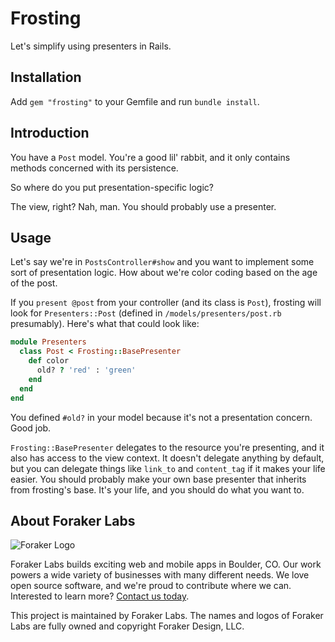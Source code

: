# Frosting

Let's simplify using presenters in Rails.

## Installation

Add `gem "frosting"` to your Gemfile and run `bundle install`.

## Introduction

You have a `Post` model. You're a good lil' rabbit, and it only contains methods concerned with its persistence.

So where do you put presentation-specific logic?

The view, right? Nah, man. You should probably use a presenter.

## Usage

Let's say we're in `PostsController#show` and you want to implement some sort of presentation logic. How about we're color coding based on the age of the post.

If you `present @post` from your controller (and its class is `Post`), frosting will look for `Presenters::Post` (defined in `/models/presenters/post.rb` presumably). Here's what that could look like:

```ruby
module Presenters
  class Post < Frosting::BasePresenter
    def color
      old? ? 'red' : 'green'
    end
  end
end
```

You defined `#old?` in your model because it's not a presentation concern. Good job.

`Frosting::BasePresenter` delegates to the resource you're presenting, and it also has access to the view context. It doesn't delegate anything by default, but you can delegate things like `link_to` and `content_tag` if it makes your life easier. You should probably make your own base presenter that inherits from frosting's base. It's your life, and you should do what you want to.

## About Foraker Labs

![Foraker Logo](http://assets.foraker.com/attribution_logo.png)

Foraker Labs builds exciting web and mobile apps in Boulder, CO. Our work powers a wide variety of businesses with many different needs. We love open source software, and we're proud to contribute where we can. Interested to learn more? [Contact us today](https://www.foraker.com/contact-us).

This project is maintained by Foraker Labs. The names and logos of Foraker Labs are fully owned and copyright Foraker Design, LLC.

